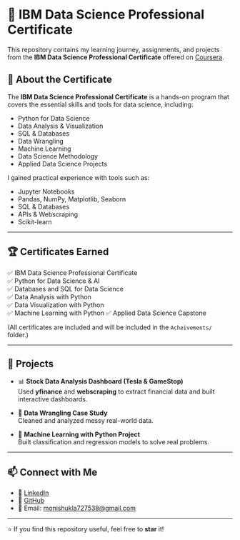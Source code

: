 # 📘 IBM Data Science Professional Certificate  

This repository contains my learning journey, assignments, and projects from the **IBM Data Science Professional Certificate** offered on [Coursera](https://www.coursera.org/professional-certificates/ibm-data-science).  



## 📜 About the Certificate  
The **IBM Data Science Professional Certificate** is a hands-on program that covers the essential skills and tools for data science, including:  

- Python for Data Science  
- Data Analysis & Visualization  
- SQL & Databases  
- Data Wrangling  
- Machine Learning  
- Data Science Methodology  
- Applied Data Science Projects  

I gained practical experience with tools such as:  
- Jupyter Notebooks  
- Pandas, NumPy, Matplotlib, Seaborn  
- SQL & Databases  
- APIs & Webscraping  
- Scikit-learn  




---

## 🏆 Certificates Earned  

✅ IBM Data Science Professional Certificate  
✅ Python for Data Science & AI  
✅ Databases and SQL for Data Science  
✅ Data Analysis with Python  
✅ Data Visualization with Python  
✅ Machine Learning with Python 
✅ Applied Data Science Capstone  

(All certificates are included and will be included in the `Acheivements/` folder.)  

---

## 🚀 Projects  

- 📊 **Stock Data Analysis Dashboard (Tesla & GameStop)**  
  Used **yfinance** and **webscraping** to extract financial data and built interactive dashboards.  

- 🧹 **Data Wrangling Case Study**  
  Cleaned and analyzed messy real-world data.  

- 🤖 **Machine Learning with Python Project**  
  Built classification and regression models to solve real problems.  

---

## 📫 Connect with Me  

- 💼 [LinkedIn](https://www.linkedin.com/)  
- 🐙 [GitHub](https://github.com/YourUsername)  
- 📧 Email: monishukla727538@gmail.com  

---

⭐ If you find this repository useful, feel free to **star** it!  


